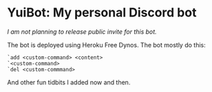 # YuiBot: My personal Discord bot

*I am not planning to release public invite for this bot.* 

The bot is deployed using Heroku Free Dynos. The bot mostly do this:

```
`add <custom-command> <content>
`<custom-command> 
`del <custom-commmand>
```
And other fun tidbits I added now and then. 
